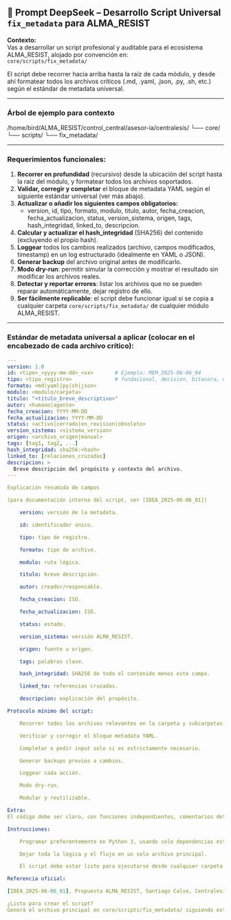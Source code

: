 ## 🧠 Prompt DeepSeek – Desarrollo Script Universal `fix_metadata` para ALMA_RESIST

**Contexto:**  
Vas a desarrollar un script profesional y auditable para el ecosistema ALMA_RESIST, alojado por convención en:  
`core/scripts/fix_metadata/`

El script debe recorrer hacia arriba hasta la raíz de cada módulo, y desde ahí formatear todos los archivos críticos (.md, .yaml, .json, .py, .sh, etc.) según el estándar de metadata universal.

---

### **Árbol de ejemplo para contexto**

/home/bird/ALMA_RESIST/control_central/asesor-ia/centralesis/
└── core/
└── scripts/
└── fix_metadata/

---

### **Requerimientos funcionales:**

1. **Recorrer en profundidad** (recursivo) desde la ubicación del script hasta la raíz del módulo, y formatear todos los archivos soportados.
2. **Validar, corregir y completar** el bloque de metadata YAML según el siguiente estándar universal (ver más abajo).
3. **Actualizar o añadir los siguientes campos obligatorios:**
   - version, id, tipo, formato, modulo, titulo, autor, fecha_creacion, fecha_actualizacion, status, version_sistema, origen, tags, hash_integridad, linked_to, descripcion.
4. **Calcular y actualizar el hash_integridad** (SHA256) del contenido (excluyendo el propio hash).
5. **Loggear** todos los cambios realizados (archivo, campos modificados, timestamp) en un log estructurado (idealmente en YAML o JSON).
6. **Generar backup** del archivo original antes de modificarlo.
7. **Modo dry-run**: permitir simular la corrección y mostrar el resultado sin modificar los archivos reales.
8. **Detectar y reportar errores**: listar los archivos que no se pueden reparar automáticamente, dejar registro de ello.
9. **Ser fácilmente replicable**: el script debe funcionar igual si se copia a cualquier carpeta `core/scripts/fix_metadata/` de cualquier módulo ALMA_RESIST.

---

### **Estándar de metadata universal a aplicar** (colocar en el encabezado de cada archivo crítico):

```yaml
---
version: 1.0
id: <tipo>_<yyyy-mm-dd>_<xx>       # Ejemplo: MEM_2025-06-06_04
tipo: <tipo_registro>              # fundacional, decision, bitacora, changelog, script, etc.
formato: <md|yaml|py|sh|json>
modulo: <modulo/carpeta>
titulo: "<título_breve_descriptivo>"
autor: <humano|agente>
fecha_creacion: YYYY-MM-DD
fecha_actualizacion: YYYY-MM-DD
status: <activo|cerrado|en_revision|obsoleto>
version_sistema: <sistema_version>
origen: <archivo_origen|manual>
tags: [tag1, tag2, ...]
hash_integridad: sha256:<hash>
linked_to: [relaciones_cruzadas]
descripcion: >
  Breve descripción del propósito y contexto del archivo.
---

Explicación resumida de campos

(para documentación interna del script, ver [IDEA_2025-06-06_01])

    version: versión de la metadata.

    id: identificador único.

    tipo: tipo de registro.

    formato: tipo de archivo.

    modulo: ruta lógica.

    titulo: breve descripción.

    autor: creador/responsable.

    fecha_creacion: ISO.

    fecha_actualizacion: ISO.

    status: estado.

    version_sistema: versión ALMA_RESIST.

    origen: fuente u origen.

    tags: palabras clave.

    hash_integridad: SHA256 de todo el contenido menos este campo.

    linked_to: referencias cruzadas.

    descripcion: explicación del propósito.

Protocolo mínimo del script:

    Recorrer todos los archivos relevantes en la carpeta y subcarpetas.

    Verificar y corregir el bloque metadata YAML.

    Completar o pedir input solo si es estrictamente necesario.

    Generar backups previos a cambios.

    Loggear cada acción.

    Modo dry-run.

    Modular y reutilizable.

Extra:
El código debe ser claro, con funciones independientes, comentarios detallados, y dejar evidencia auditable de cada cambio.

Instrucciones:

    Programar preferentemente en Python 3, usando solo dependencias estándar (o avisar si hace falta alguna extra).

    Dejar toda la lógica y el flujo en un solo archivo principal.

    El script debe estar listo para ejecutarse desde cualquier carpeta core/scripts/fix_metadata/.

Referencia oficial:

[IDEA_2025-06-06_01], Propuesta ALMA_RESIST, Santiago Calvo, Centralesis v2.3

¿Listo para crear el script?
Generá el archivo principal en core/scripts/fix_metadata/ siguiendo esta especificación.